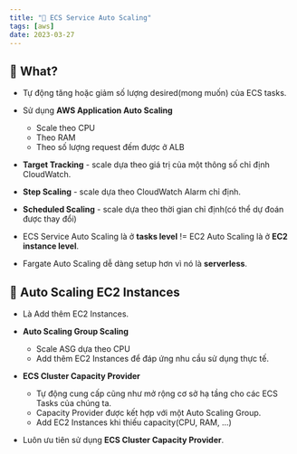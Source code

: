 ```yaml
---
title: "🌱 ECS Service Auto Scaling"
tags: [aws]
date: 2023-03-27
---
```


## 🌿 What?
- Tự động tăng hoặc giảm số lượng desired(mong muốn) của ECS tasks.
- Sử dụng **AWS Application Auto Scaling**
	- Scale theo CPU
	- Theo RAM
	- Theo số lượng request đếm được ở ALB
- **Target Tracking** - scale dựa theo giá trị của một thông số chỉ định CloudWatch.
- **Step Scaling** - scale dựa theo CloudWatch Alarm chỉ định.
- **Scheduled Scaling** - scale dựa theo thời gian chỉ định(có thể dự đoán được thay đổi)

- ECS Service Auto Scaling là ở **tasks level** != EC2 Auto Scaling là ở **EC2 instance level**.
- Fargate Auto Scaling dễ dàng setup hơn vì nó là **serverless**.

## 🌿 Auto Scaling EC2 Instances
- Là Add thêm EC2 Instances.
- **Auto Scaling Group Scaling**
	- Scale ASG dựa theo CPU
	- Add thêm EC2 Instances để đáp ứng nhu cầu sử dụng thực tế.
- **ECS Cluster Capacity Provider**
	- Tự động cung cấp cũng như mở rộng cơ sở hạ tầng cho các ECS Tasks của chúng ta.
	- Capacity Provider được kết hợp với một Auto Scaling Group.
	- Add EC2 Instances khi thiếu capacity(CPU, RAM, ...)

- Luôn ưu tiên sử dụng **ECS Cluster Capacity Provider**.

